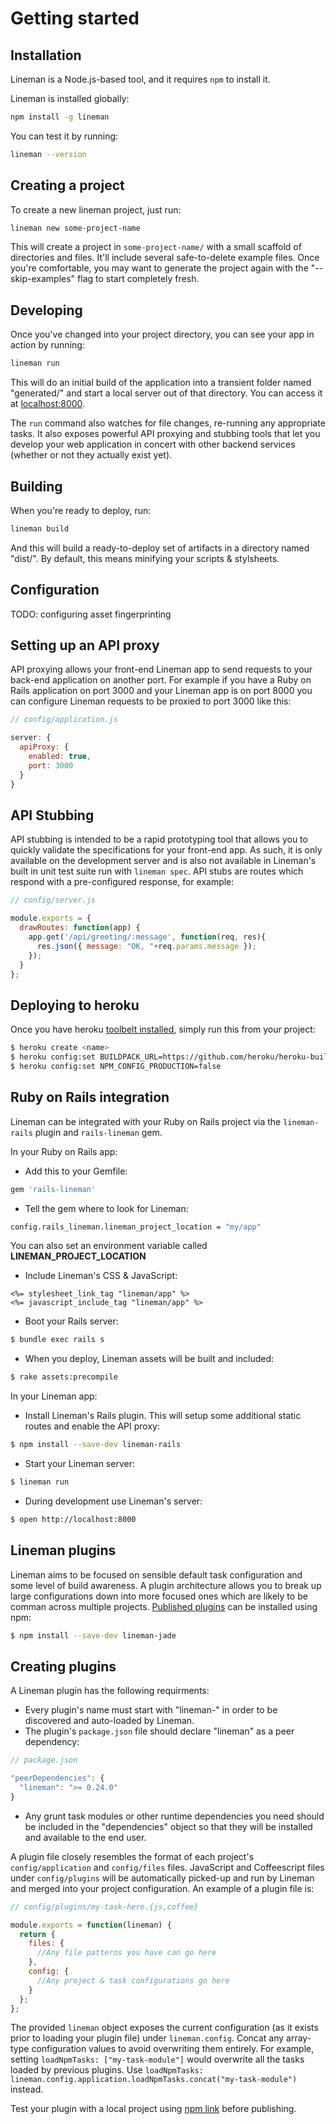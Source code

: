 # Getting started

## Installation

Lineman is a Node.js-based tool, and it requires `npm` to install it.

Lineman is installed globally:

```bash
npm install -g lineman
```

You can test it by running:

```bash
lineman --version
```

## Creating a project

To create a new lineman project, just run:

```bash
lineman new some-project-name
```

This will create a project in `some-project-name/` with a small scaffold of directories and files. It'll include several safe-to-delete example files. Once you're comfortable, you may want to generate the project again with the "--skip-examples" flag to start completely fresh.

## Developing

Once you've changed into your project directory, you can see your app in action by running:

``` bash
lineman run
```

This will do an initial build of the application into a transient folder named "generated/" and start a local server out of that directory. You can access it at [localhost:8000](http://localhost:8000).

The `run` command also watches for file changes, re-running any appropriate tasks. It also exposes powerful API proxying and stubbing tools that let you develop your web application in concert with other backend services (whether or not they actually exist yet).

## Building

When you're ready to deploy, run:

``` bash
lineman build
```

And this will build a ready-to-deploy set of artifacts in a directory named "dist/". By default, this means minifying your scripts & stylsheets.

## Configuration

TODO: configuring asset fingerprinting

## Setting up an API proxy

API proxying allows your front-end Lineman app to send requests to your back-end application on another port. For example if you have a Ruby on Rails application on port 3000 and your Lineman app is on port 8000 you can configure Lineman requests to be proxied to port 3000 like this:

``` js
// config/application.js

server: {
  apiProxy: {
    enabled: true,
    port: 3000
  }
}
```

## API Stubbing

API stubbing is intended to be a rapid prototyping tool that allows you to quickly validate the specifications for your front-end app. As such, it is only available on the development server and is also not available in Lineman's built in unit test suite run with `lineman spec`. API stubs are routes which respond with a pre-configured response, for example:

``` js
// config/server.js

module.exports = {
  drawRoutes: function(app) {
    app.get('/api/greeting/:message', function(req, res){
      res.json({ message: "OK, "+req.params.message });
    });
  }
};
```

## Deploying to heroku
Once you have heroku [toolbelt installed](https://toolbelt.heroku.com/), simply run this from your project:
``` bash
$ heroku create <name>
$ heroku config:set BUILDPACK_URL=https://github.com/heroku/heroku-buildpack-nodejs
$ heroku config:set NPM_CONFIG_PRODUCTION=false
```

## Ruby on Rails integration
Lineman can be integrated with your Ruby on Rails project via the `lineman-rails` plugin and `rails-lineman` gem.

In your Ruby on Rails app:

- Add this to your Gemfile: 
``` bash
gem 'rails-lineman'
```
- Tell the gem where to look for Lineman: 
``` bash
config.rails_lineman.lineman_project_location = "my/app"
```
You can also set an environment variable called **LINEMAN_PROJECT_LOCATION**
- Include Lineman's CSS & JavaScript: 
``` erb
<%= stylesheet_link_tag "lineman/app" %>
<%= javascript_include_tag "lineman/app" %>
```
- Boot your Rails server: 
``` bash
$ bundle exec rails s
```
- When you deploy, Lineman assets will be built and included: 
``` bash
$ rake assets:precompile
```

In your Lineman app:

- Install Lineman's Rails plugin. This will setup some additional static routes and enable the API proxy: 
``` bash
$ npm install --save-dev lineman-rails
```
- Start your Lineman server: 
``` bash 
$ lineman run
```
- During development use Lineman's server:
``` bash
$ open http://localhost:8000
```

## Lineman plugins
Lineman aims to be focused on sensible default task configuration and some level of build awareness. A plugin architecture allows you to break up large configurations down into more focused ones which are likely to be comman across multiple projects. [Published plugins](https://www.npmjs.com/search?q=lineman) can be installed using npm:
``` bash
$ npm install --save-dev lineman-jade
```

## Creating plugins
A Lineman plugin has the following requirments:

- Every plugin's name must start with "lineman-" in order to be discovered and auto-loaded by Lineman.
- The plugin's `package.json` file should declare "lineman" as a peer dependency:
``` js
// package.json

"peerDependencies": {
  "lineman": ">= 0.24.0"
}
```
- Any grunt task modules or other runtime dependencies you need should be included in the "dependencies" object so that they will be installed and available to the end user.

A plugin file closely resembles the format of each project's `config/application` and `config/files` files. JavaScript and Coffeescript files under `config/plugins` will be automatically picked-up and run by Lineman and merged into your project configuration. An example of a plugin file is:

``` js
// config/plugins/my-task-here.{js,coffee}

module.exports = function(lineman) {
  return {
    files: {
      //Any file patterns you have can go here
    },
    config: {
      //Any project & task configurations go here
    }
  };
};
```
The provided `lineman` object exposes the current configuration (as it exists prior to loading your plugin file) under `lineman.config`. Concat any array-type configuration values to avoid overwriting them entirely. For example, setting `loadNpmTasks: ["my-task-module"]` would overwrite all the tasks loaded by previous plugins. Use `loadNpmTasks: lineman.config.application.loadNpmTasks.concat("my-task-module")` instead.

Test your plugin with a local project using [npm link](https://docs.npmjs.com/cli/link) before publishing.
